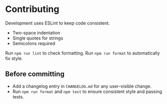 # Contributing

Development uses ESLint to keep code consistent.

- Two-space indentation
- Single quotes for strings
- Semicolons required

Run `npm run lint` to check formatting. Run `npm run format` to automatically fix style.


## Before committing

- Add a changelog entry in `CHANGELOG.md` for any user-visible change.
- Run `npm run format` and `npm test` to ensure consistent style and passing tests.

